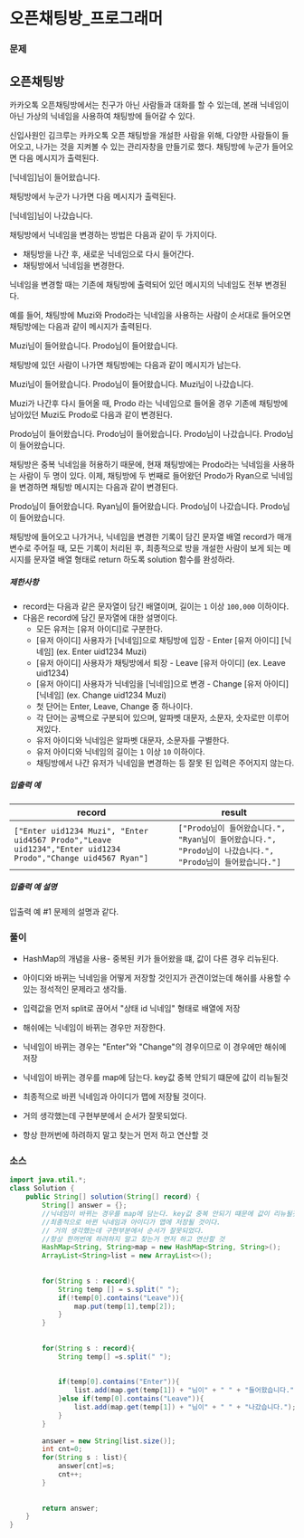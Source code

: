 # 오픈채팅방_프로그래머

### 문제

## 오픈채팅방

카카오톡 오픈채팅방에서는 친구가 아닌 사람들과 대화를 할 수 있는데, 본래 닉네임이 아닌 가상의 닉네임을 사용하여 채팅방에 들어갈 수 있다.

신입사원인 김크루는 카카오톡 오픈 채팅방을 개설한 사람을 위해, 다양한 사람들이 들어오고, 나가는 것을 지켜볼 수 있는 관리자창을 만들기로 했다. 채팅방에 누군가 들어오면 다음 메시지가 출력된다.

[닉네임]님이 들어왔습니다.

채팅방에서 누군가 나가면 다음 메시지가 출력된다.

[닉네임]님이 나갔습니다.

채팅방에서 닉네임을 변경하는 방법은 다음과 같이 두 가지이다.

- 채팅방을 나간 후, 새로운 닉네임으로 다시 들어간다.
- 채팅방에서 닉네임을 변경한다.

닉네임을 변경할 때는 기존에 채팅방에 출력되어 있던 메시지의 닉네임도 전부 변경된다.

예를 들어, 채팅방에 Muzi와 Prodo라는 닉네임을 사용하는 사람이 순서대로 들어오면 채팅방에는 다음과 같이 메시지가 출력된다.

Muzi님이 들어왔습니다.
Prodo님이 들어왔습니다.

채팅방에 있던 사람이 나가면 채팅방에는 다음과 같이 메시지가 남는다.

Muzi님이 들어왔습니다.
Prodo님이 들어왔습니다.
Muzi님이 나갔습니다.

Muzi가 나간후 다시 들어올 때, Prodo 라는 닉네임으로 들어올 경우 기존에 채팅방에 남아있던 Muzi도 Prodo로 다음과 같이 변경된다.

Prodo님이 들어왔습니다.
Prodo님이 들어왔습니다.
Prodo님이 나갔습니다.
Prodo님이 들어왔습니다.

채팅방은 중복 닉네임을 허용하기 때문에, 현재 채팅방에는 Prodo라는 닉네임을 사용하는 사람이 두 명이 있다. 이제, 채팅방에 두 번째로 들어왔던 Prodo가 Ryan으로 닉네임을 변경하면 채팅방 메시지는 다음과 같이 변경된다.

Prodo님이 들어왔습니다.
Ryan님이 들어왔습니다.
Prodo님이 나갔습니다.
Prodo님이 들어왔습니다.

채팅방에 들어오고 나가거나, 닉네임을 변경한 기록이 담긴 문자열 배열 record가 매개변수로 주어질 때, 모든 기록이 처리된 후, 최종적으로 방을 개설한 사람이 보게 되는 메시지를 문자열 배열 형태로 return 하도록 solution 함수를 완성하라.

##### 제한사항

- record는 다음과 같은 문자열이 담긴 배열이며, 길이는 `1` 이상 `100,000` 이하이다.
- 다음은 record에 담긴 문자열에 대한 설명이다.
  - 모든 유저는 [유저 아이디]로 구분한다.
  - [유저 아이디] 사용자가 [닉네임]으로 채팅방에 입장 - Enter [유저 아이디] [닉네임] (ex. Enter uid1234 Muzi)
  - [유저 아이디] 사용자가 채팅방에서 퇴장 - Leave [유저 아이디] (ex. Leave uid1234)
  - [유저 아이디] 사용자가 닉네임을 [닉네임]으로 변경 - Change [유저 아이디] [닉네임] (ex. Change uid1234 Muzi)
  - 첫 단어는 Enter, Leave, Change 중 하나이다.
  - 각 단어는 공백으로 구분되어 있으며, 알파벳 대문자, 소문자, 숫자로만 이루어져있다.
  - 유저 아이디와 닉네임은 알파벳 대문자, 소문자를 구별한다.
  - 유저 아이디와 닉네임의 길이는 `1` 이상 `10` 이하이다.
  - 채팅방에서 나간 유저가 닉네임을 변경하는 등 잘못 된 입력은 주어지지 않는다.

##### 입출력 예

| record                                                       | result                                                       |
| ------------------------------------------------------------ | ------------------------------------------------------------ |
| `["Enter uid1234 Muzi", "Enter uid4567 Prodo","Leave uid1234","Enter uid1234 Prodo","Change uid4567 Ryan"]` | `["Prodo님이 들어왔습니다.", "Ryan님이 들어왔습니다.", "Prodo님이 나갔습니다.", "Prodo님이 들어왔습니다."]` |

##### 입출력 예 설명

입출력 예 #1
문제의 설명과 같다.



### 풀이

* HashMap의 개념을 사용- 중복된 키가 들어왔을 떄, 값이 다른 경우 리뉴된다.
* 아이디와 바뀌는 닉네임을 어떻게 저장할 것인지가 관견이었는데 해쉬를 사용할 수 있는 정석적인 문제라고 생각듦.
* 입력값을 먼저 split로 끊어서 "상태 id 닉네임" 형태로 배열에 저장
* 해쉬에는 닉네임이 바뀌는 경우만 저장한다.

* 닉네임이 바뀌는 경우는 "Enter"와 "Change"의 경우이므로 이 경우에만 해쉬에 저장

* 닉네임이 바뀌는 경우를 map에 담는다. key값 중복 안되기 떄문에 값이 리뉴될것
* 최종적으로 바뀐 닉네임과 아이디가 맵에 저장될 것이다.
*  거의 생각했는데 구현부분에서 순서가 잘못되었다.
* 항상 한꺼번에 하려하지 말고 찾는거 먼저 하고 연산할 것



### 소스

```java
import java.util.*;
class Solution {
    public String[] solution(String[] record) {
        String[] answer = {};
        //닉네임이 바뀌는 경우를 map에 담는다. key값 중복 안되기 떄문에 값이 리뉴될것
        //최종적으로 바뀐 닉네임과 아이디가 맵에 저장될 것이다.
        // 거의 생각했는데 구현부분에서 순서가 잘못되었다.
        //항상 한꺼번에 하려하지 말고 찾는거 먼저 하고 연산할 것
        HashMap<String, String>map = new HashMap<String, String>();
        ArrayList<String>list = new ArrayList<>();
        
        
        for(String s : record){
            String temp [] = s.split(" ");
            if(!temp[0].contains("Leave")){
                map.put(temp[1],temp[2]);
            }
        }
        
        
        for(String s : record){
            String temp[] =s.split(" ");
            
            
            if(temp[0].contains("Enter")){
                list.add(map.get(temp[1]) + "님이" + " " + "들어왔습니다.");
            }else if(temp[0].contains("Leave")){
                list.add(map.get(temp[1]) + "님이" + " " + "나갔습니다.");
            }
        }
        
        answer = new String[list.size()];
        int cnt=0;
        for(String s : list){
            answer[cnt]=s;
            cnt++;
        }
        
        
        return answer;
    }
}
```

